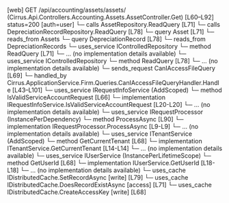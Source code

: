 [web] GET /api/accounting/assets/assets/  (Cirrus.Api.Controllers.Accounting.Assets.AssetController.Get)  [L60–L92] status=200 [auth=user]
  └─ calls AssetRepository.ReadQuery [L71]
  └─ calls DepreciationRecordRepository.ReadQuery [L78]
  └─ query Asset [L71]
    └─ reads_from Assets
  └─ query DepreciationRecord [L78]
    └─ reads_from DepreciationRecords
  └─ uses_service IControlledRepository<Asset>
    └─ method ReadQuery [L71]
      └─ ... (no implementation details available)
  └─ uses_service IControlledRepository<DepreciationRecord>
    └─ method ReadQuery [L78]
      └─ ... (no implementation details available)
  └─ sends_request CanIAccessFileQuery [L69]
    └─ handled_by Cirrus.ApplicationService.Firm.Queries.CanIAccessFileQueryHandler.Handle [L43–L101]
      └─ uses_service IRequestInfoService (AddScoped)
        └─ method IsValidServiceAccountRequest [L66]
          └─ implementation IRequestInfoService.IsValidServiceAccountRequest [L20-L20]
          └─ ... (no implementation details available)
      └─ uses_service IRequestProcessor (InstancePerDependency)
        └─ method ProcessAsync [L90]
          └─ implementation IRequestProcessor.ProcessAsync [L9-L9]
          └─ ... (no implementation details available)
      └─ uses_service ITenantService (AddScoped)
        └─ method GetCurrentTenant [L68]
          └─ implementation ITenantService.GetCurrentTenant [L14-L14]
          └─ ... (no implementation details available)
      └─ uses_service IUserService (InstancePerLifetimeScope)
        └─ method GetUserId [L68]
          └─ implementation IUserService.GetUserId [L18-L18]
          └─ ... (no implementation details available)
      └─ uses_cache IDistributedCache.SetRecordAsync [write] [L79]
      └─ uses_cache IDistributedCache.DoesRecordExistAsync [access] [L71]
      └─ uses_cache IDistributedCache.CreateAccessKey [write] [L68]

